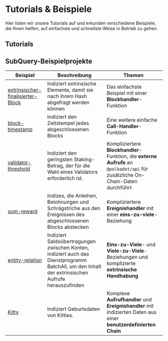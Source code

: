 # Tutorials & Beispiele

Hier listen wir unsere Tutorials auf und erkunden verschiedene Beispiele, die Ihnen helfen, auf einfachste und schnellste Weise in Betrieb zu gehen.

## Tutorials

## SubQuery-Beispielprojekte

| Beispiel                                                                                              | Beschreibung                                                                                                                                     | Themen                                                                                                                         |
| ----------------------------------------------------------------------------------------------------- | ------------------------------------------------------------------------------------------------------------------------------------------------ | ------------------------------------------------------------------------------------------------------------------------------ |
| [extrinsischer-finalisierter-Block](https://github.com/subquery/tutorials-extrinsic-finalised-blocks) | Indiziert extrinsische Elemente, damit sie nach ihrem Hash abgefragt werden können                                                               | Das einfachste Beispiel mit einer **Blockhandler**-Funktion                                                                    |
| [block-timestamp](https://github.com/subquery/tutorials-block-timestamp)                              | Indiziert den Zeitstempel jedes abgeschlossenen Blocks                                                                                           | Eine weitere einfache **Call-Handler**-Funktion                                                                                |
| [validator-threshold](https://github.com/subquery/tutorials-validator-threshold)                      | Indiziert den geringsten Staking-Betrag, der für die Wahl eines Validators erforderlich ist.                                                     | Kompliziertere **Blockhandler**-Funktion, die **externe Aufrufe** an `@polkadot/api` für zusätzliche On-Chain-Daten durchführt |
| [sum-reward](https://github.com/subquery/tutorials-sum-reward)                                        | Indizes, die Anleihen, Belohnungen und Schrägstriche aus den Ereignissen des abgeschlossenen Blocks abstecken                                    | Kompliziertere **Ereignishandler** mit einer **eins-zu-viele**-Beziehung                                                       |
| [entity-relation](https://github.com/subquery/tutorials-entity-relations)                             | Indiziert Saldoübertragungen zwischen Konten, indiziert auch das Dienstprogramm BatchAll, um den Inhalt der extrinsischen Aufrufe herauszufinden | **Eins-zu-Viele**- und **Viele-zu-Viele**-Beziehungen und komplizierte **extrinsische Handhabung**                             |
| [Kitty](https://github.com/subquery/tutorials-kitty-chain)                                            | Indiziert Geburtsdaten von Kitties.                                                                                                              | Komplexe **Aufrufhandler** und **Ereignishandler** mit indizierten Daten aus einer **benutzerdefinierten Chain**               |
